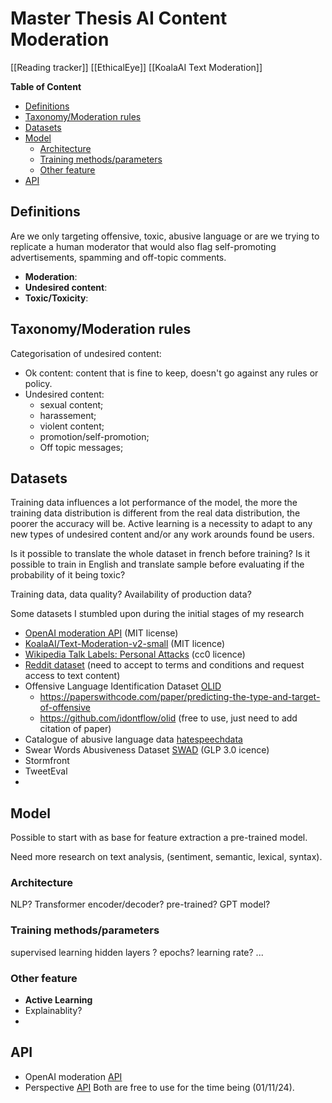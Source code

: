 # Master Thesis AI Content Moderation

[[Reading tracker]]
[[EthicalEye]]
[[KoalaAI Text Moderation]]

**Table of Content**
- [Definitions](#definitions)
- [Taxonomy/Moderation rules](#taxonomymoderation-rules)
- [Datasets](#datasets)
- [Model](#model)
	- [Architecture](#architecture)
	- [Training methods/parameters](#training-methodsparameters)
	- [Other feature](#other-feature)
- [API](#api)


## Definitions
Are we only targeting offensive, toxic, abusive language or are we trying to replicate a human moderator that would also flag self-promoting advertisements, spamming and off-topic comments.
- **Moderation**: 
- **Undesired content**: 
- **Toxic/Toxicity**: 

## Taxonomy/Moderation rules
Categorisation of undesired content:
- Ok content: content that is fine to keep, doesn't go against any rules or policy.
- Undesired content: 
	- sexual content;
	- harassement;
	- violent content;
	- promotion/self-promotion;
	- Off topic messages;

## Datasets
Training data influences a lot performance of the model, the more the training data distribution is different from the real data distribution, the poorer the accuracy will be.
Active learning is a necessity to adapt to any new types of undesired content and/or any work arounds found be users.

Is it possible to translate the whole dataset in french before training?
Is it possible to train in English and translate sample before evaluating if the probability of it being toxic?

Training data, data quality?
Availability of production data?

Some datasets I stumbled upon during the initial stages of my research
- [OpenAI moderation API](https://github.com/openai/moderation-api-release) (MIT license)
- [KoalaAI/Text-Moderation-v2-small](https://huggingface.co/datasets/KoalaAI/Text-Moderation-v2-small) (MIT licence)
- [Wikipedia Talk Labels: Personal Attacks](https://figshare.com/articles/dataset/Wikipedia_Talk_Labels_Personal_Attacks/4054689) (cc0 licence)
- [Reddit dataset](https://github.com/mye1225/multilingual_content_mod) (need to accept to terms and conditions and request access to text content)
- Offensive Language Identification Dataset [OLID](https://paperswithcode.com/dataset/olid)
	- https://paperswithcode.com/paper/predicting-the-type-and-target-of-offensive
	- https://github.com/idontflow/olid (free to use, just need to add citation of paper)
- Catalogue of abusive language data [hatespeechdata](https://hatespeechdata.com/)
- Swear Words Abusiveness Dataset [SWAD](https://github.com/dadangewp/SWAD-Repository) (GLP 3.0 icence)
- Stormfront
- TweetEval
- 
## Model
Possible to start with as base for feature extraction a pre-trained model.

Need more research on text analysis, (sentiment, semantic, lexical, syntax).
### Architecture
NLP?
Transformer encoder/decoder?
pre-trained? 
GPT model?

### Training methods/parameters
supervised learning
hidden layers ?
epochs?
learning rate?
...

### Other feature 
- **Active Learning**
- Explainablity? 
- 

## API
- OpenAI moderation [API](https://openai.com/index/new-and-improved-content-moderation-tooling/?form=MG0AV3)
- Perspective [API](https://perspectiveapi.com/)
Both are free to use for the time being (01/11/24).
